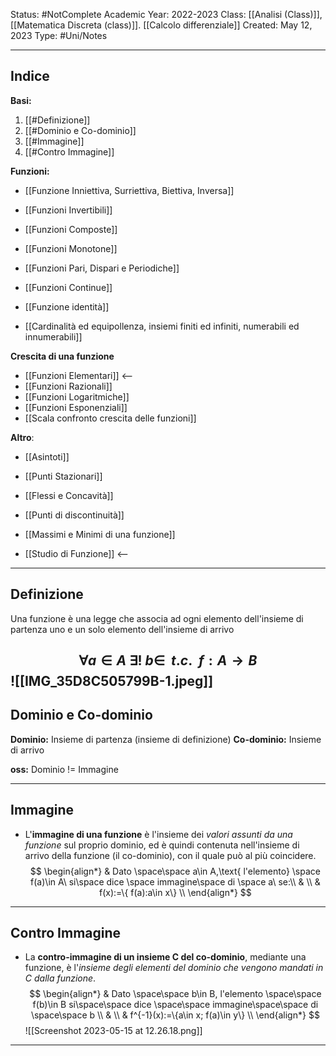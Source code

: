 Status: #NotComplete
Academic Year: 2022-2023
Class: [[Analisi (Class)]], [[Matematica Discreta (class)]]. [[Calcolo differenziale]]
Created: May 12, 2023
Type: #Uni/Notes

---
## Indice
**Basi:**
1. [[#Definizione]]
2. [[#Dominio e Co-dominio]]
3. [[#Immagine]]
4. [[#Contro Immagine]]

**Funzioni:**
- [[Funzione Inniettiva, Surriettiva, Biettiva, Inversa]]

- [[Funzioni Invertibili]]
- [[Funzioni Composte]] 
- [[Funzioni Monotone]]
- [[Funzioni Pari, Dispari e Periodiche]]
- [[Funzioni Continue]]
- [[Funzione identità]]
- [[Cardinalità ed equipollenza, insiemi finiti ed infiniti, numerabili ed innumerabili]]

**Crescita di una funzione**
- [[Funzioni Elementari]]  <--
- [[Funzioni Razionali]]
- [[Funzioni Logaritmiche]]
- [[Funzioni Esponenziali]]
- [[Scala confronto crescita delle funzioni]] 


**Altro**:
- [[Asintoti]]
- [[Punti Stazionari]]
- [[Flessi e Concavità]]
- [[Punti di discontinuità]]
- [[Massimi e Minimi di una funzione]]


- [[Studio di Funzione]]  <--

---
## Definizione
Una funzione è una legge che associa ad ogni elemento dell'insieme di partenza uno e un solo elemento dell'insieme di arrivo

$$ 
 \forall a\in A~\exists!~b\in ~~t.c.~~f:A \to B 
 $$
 ![[IMG_35D8C505799B-1.jpeg]]
---
## Dominio e Co-dominio
**Dominio:** Insieme di partenza (insieme di definizione)
**Co-dominio:** Insieme di arrivo

**oss:** Dominio != Immagine

---
## Immagine
- L'**immagine di una funzione** è l'insieme dei *valori assunti da una funzione* sul proprio dominio, ed è quindi contenuta nell'insieme di arrivo della funzione (il co-dominio), con il quale può al più coincidere.
$$
\begin{align*}
& Dato \space\space a\in A,\text{ l'elemento} \space f(a)\in A\ si\space dice \space immagine\space di \space a\ se:\\ 
& \\
& f(x):=\{ f(a):a\in x\} \\
\end{align*} $$

---
## Contro Immagine
- La **contro-immagine di un insieme C del co-dominio**, mediante una funzione, è l'*insieme degli elementi del dominio che vengono mandati in C dalla funzione*.
$$
\begin{align*}
& Dato \space\space b\in B, l'elemento \space\space f(b)\in B si\space\space dice \space\space immagine\space\space di \space\space b \\ 
& \\
& f^{-1}(x):=\{a\in x; f(a)\in y\} \\
\end{align*} $$
![[Screenshot 2023-05-15 at 12.26.18.png]]

---
